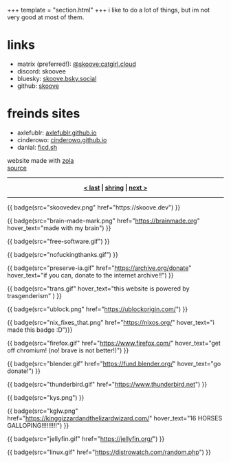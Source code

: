 +++
template = "section.html"
+++
i like to do a lot of things, but im not very good at most of them.

# links
- matrix (preferred!): [@skoove:catgirl.cloud](https://matrix.to/#/@skoove:catgirl.cloud)
- discord: skoovee
- bluesky: [skoove.bsky.social](https://bsky.app/profile/skoove.bsky.social)
- github: [skoove](https://github.com/skoove)

# freinds sites
- axlefublr: [axlefublr.github.io](https://axlefublr.github.io/)
- cinderowo: [cinderowo.github.io](https://cinderowo.github.io/)
- danial: [ficd.sh](<https://ficd.sh/>)

website made with [zola](<https://getzola.org/>) \
[source](<https://github.com/skoove/website/>)

---

<div class="webring" style="text-align: center; font-weight: bold">
  <a href="https://shring.sh/skoove/previous">&lt last</a> |
  <a href="https://shring.sh">shring</a> |
  <a href="https://shring.sh/skoove/next">next &gt</a>
</div>

---
<div class="badges">
{{ badge(src="skoovedev.png" href="https://skoove.dev") }}

{{ badge(src="brain-made-mark.png" href="https://brainmade.org" hover_text="made with my brain") }}

{{ badge(src="free-software.gif") }}

{{ badge(src="nofuckingthanks.gif") }}

{{ badge(src="preserve-ia.gif" href="https://archive.org/donate" hover_text="if you can, donate to the internet archive!!") }}

{{ badge(src="trans.gif" hover_text="this website is powered by trasgenderism" ) }}

{{ badge(src="ublock.png" href="https://ublockorigin.com/") }}

{{ badge(src="nix_fixes_that.png" href="https://nixos.org/" hover_text="i made this badge :D")}}

{{ badge(src="firefox.gif" href="https://www.firefox.com/" hover_text="get off chromium! (no! brave is not better!)") }}

{{ badge(src="blender.gif" href="https://fund.blender.org/" hover_text="go donate!") }}

{{ badge(src="thunderbird.gif" href="https://www.thunderbird.net") }}

{{ badge(src="kys.png") }}

{{ badge(src="kglw.png" href="https://kinggizzardandthelizardwizard.com/" hover_text="16 HORSES GALLOPING!!!!!!!!!") }}

{{ badge(src="jellyfin.gif" href="https://jellyfin.org/") }}

{{ badge(src="linux.gif" href="https://distrowatch.com/random.php") }}
<div>
